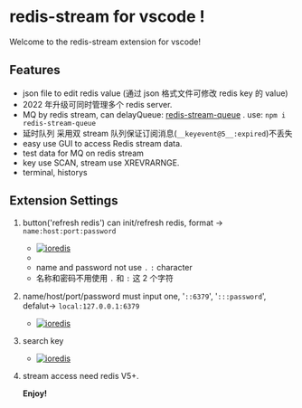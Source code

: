 # redis-stream for vscode !

Welcome to the redis-stream extension for vscode!

## Features

- json file to edit redis value (通过 json 格式文件可修改 redis key 的 value)
- 2022 年升级可同时管理多个 redis server.
- MQ by redis stream, can delayQueue: [redis-stream-queue](https://github.com/runzx/redis-stream-queue) . use: `npm i redis-stream-queue`
- 延时队列 采用双 stream 队列保证订阅消息(`__keyevent@5__:expired`)不丢失
- easy use GUI to access Redis stream data.
- test data for MQ on redis stream
- key use SCAN, stream use XREVRARNGE.
- terminal, historys

## Extension Settings

1. button('refresh redis') can init/refresh redis, format -> `name:host:port:password`

   - [![ioredis](https://zx-huanan.oss-cn-shenzhen.aliyuncs.com/assets/image/redis-stream-register.PNG)](https://github.com/runzx/redis-stream-vscode)
   -
   - name and password not use `.` `:` character
   - 名称和密码不用使用 `.` 和 `:` 这 2 个字符

2. name/host/port/password must input one, '`::6379`', '`:::password`', defalut-> `local:127.0.0.1:6379`

   - [![ioredis](https://zx-huanan.oss-cn-shenzhen.aliyuncs.com/assets/image/redis-stream-refresh.jpg)](https://github.com/runzx/redis-stream-vscode)

3. search key

   - [![ioredis](https://zx-huanan.oss-cn-shenzhen.aliyuncs.com/assets/image/redis-stream-keyr.PNG)](https://github.com/runzx/redis-stream-vscode)

4. stream access need redis V5+.

   **Enjoy!**
